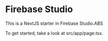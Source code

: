 # Firebase Studio

This is a NextJS starter in Firebase Studio.ABS

To get started, take a look at src/app/page.tsx.
